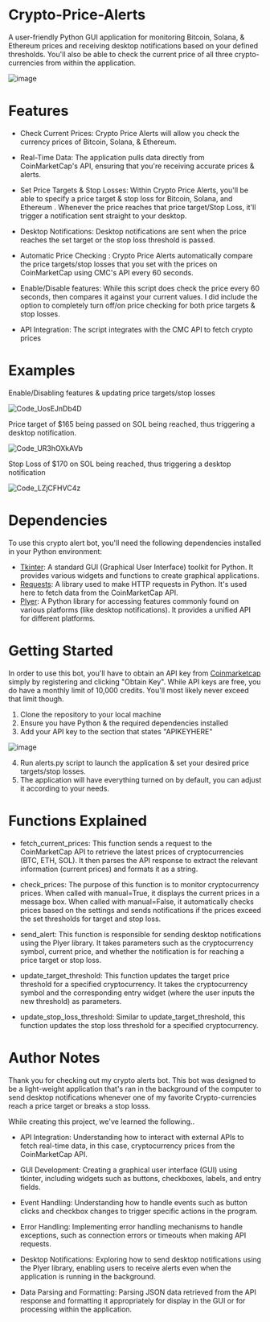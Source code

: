 # Crypto-Price-Alerts
A user-friendly Python GUI application for monitoring Bitcoin, Solana, & Ethereum prices and receiving desktop notifications based on your defined thresholds. You'll also be able to check the current price of all three crypto-currencies from within the application.

![image](https://github.com/C3-Security/Crypto-Price-Alerts/assets/167286637/e89d105e-a228-4982-a90a-2d5384b16ccc)


# Features
- Check Current Prices: Crypto Price Alerts will allow you check the currency prices of Bitcoin, Solana, & Ethereum.

- Real-Time Data: The application pulls data directly from CoinMarketCap's API, ensuring that you're receiving accurate prices & alerts.

- Set Price Targets & Stop Losses: Within Crypto Price Alerts, you'll be able to specify a price target & stop loss for Bitcoin, Solana, and Ethereum . Whenever the price reaches that price target/Stop Loss, it'll trigger a notification sent straight to your desktop.

- Desktop Notifications: Desktop notifications are sent when the price reaches the set target or the stop loss threshold is passed.

- Automatic Price Checking : Crypto Price Alerts automatically compare the price targets/stop losses that you set with the prices on CoinMarketCap using CMC's API every 60 seconds.

- Enable/Disable features: While this script does check the price every 60 seconds, then compares it against your current values. I did include the option to completely turn off/on price checking for both price targets & stop losses.

- API Integration: The script integrates with the CMC API to fetch crypto prices

# Examples

Enable/Disabling features & updating price targets/stop losses

![Code_UosEJnDb4D](https://github.com/C3-Security/Crypto-Price-Alerts/assets/167286637/9d3f3e84-b699-486d-a6fb-b6d75e59385d)

Price target of $165 being passed on SOL being reached, thus triggering a desktop notification.

![Code_UR3hOXkAVb](https://github.com/C3-Security/Crypto-Price-Alerts/assets/167286637/ac987271-92a5-4c30-bd39-0e4f8d3a6388)

Stop Loss of $170 on SOL being reached, thus triggering a desktop notification

![Code_LZjCFHVC4z](https://github.com/C3-Security/Crypto-Price-Alerts/assets/167286637/4117468e-2155-49ba-a835-6e70cae10d72)

# Dependencies
To use this crypto alert bot, you'll need the following dependencies installed in your Python environment:
- [Tkinter](https://docs.python.org/3/library/tkinter.html): A standard GUI (Graphical User Interface) toolkit for Python. It provides various widgets and functions to create graphical applications.
- [Requests](https://pypi.org/project/requests/): A library used to make HTTP requests in Python. It's used here to fetch data from the CoinMarketCap API.
- [Plyer](https://pypi.org/project/plyer/): A Python library for accessing features commonly found on various platforms (like desktop notifications). It provides a unified API for different platforms.

# Getting Started
In order to use this bot, you'll have to obtain an API key from [Coinmarketcap](https://coinmarketcap.com/api/) simply by registering and clicking "Obtain Key". While API keys are free, you do have a monthly limit of 10,000 credits. You'll most likely never exceed that limit though.

1. Clone the repository to your local machine
2. Ensure you have Python & the required dependencies installed
3. Add your API key to the section that states "APIKEYHERE"

![image](https://github.com/C3-Security/Crypto-Price-Alerts/assets/167286637/d177bb40-febd-4377-95b6-1038c8917d9a)

4. Run alerts.py script to launch the application & set your desired price targets/stop losses.
5. The application will have everything turned on by default, you can adjust it according to your needs.

# Functions Explained

- fetch_current_prices: This function sends a request to the CoinMarketCap API to retrieve the latest prices of cryptocurrencies (BTC, ETH, SOL). It then parses the API response to extract the relevant information (current prices) and formats it as a string.

- check_prices: The purpose of this function is to monitor cryptocurrency prices. When called with manual=True, it displays the current prices in a message box. When called with manual=False, it automatically checks prices based on the settings and sends notifications if the prices exceed the set thresholds for target and stop loss.

- send_alert: This function is responsible for sending desktop notifications using the Plyer library. It takes parameters such as the cryptocurrency symbol, current price, and whether the notification is for reaching a price target or stop loss.

- update_target_threshold: This function updates the target price threshold for a specified cryptocurrency. It takes the cryptocurrency symbol and the corresponding entry widget (where the user inputs the new threshold) as parameters.

- update_stop_loss_threshold: Similar to update_target_threshold, this function updates the stop loss threshold for a specified cryptocurrency.

# Author Notes

Thank you for checking out my crypto alerts bot. This bot was designed to be a light-weight application that's ran in the background of the computer to send desktop notifications whenever one of my favorite Crypto-currencies reach a price target or breaks a stop losss.

While creating this project, we've learned the following..
- API Integration: Understanding how to interact with external APIs to fetch real-time data, in this case, cryptocurrency prices from the CoinMarketCap API.

- GUI Development: Creating a graphical user interface (GUI) using tkinter, including widgets such as buttons, checkboxes, labels, and entry fields.

- Event Handling: Understanding how to handle events such as button clicks and checkbox changes to trigger specific actions in the program.

- Error Handling: Implementing error handling mechanisms to handle exceptions, such as connection errors or timeouts when making API requests.

- Desktop Notifications: Exploring how to send desktop notifications using the Plyer library, enabling users to receive alerts even when the application is running in the background.

- Data Parsing and Formatting: Parsing JSON data retrieved from the API response and formatting it appropriately for display in the GUI or for processing within the application.
